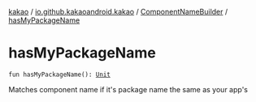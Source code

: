 [kakao](../../index.md) / [io.github.kakaoandroid.kakao](../index.md) / [ComponentNameBuilder](index.md) / [hasMyPackageName](./has-my-package-name.md)

# hasMyPackageName

`fun hasMyPackageName(): `[`Unit`](https://kotlinlang.org/api/latest/jvm/stdlib/kotlin/-unit/index.html)

Matches component name if it's package name the same as your app's

